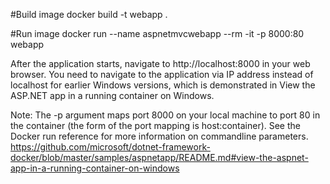 #Build image
docker build -t webapp .

#Run image
docker run --name aspnetmvcwebapp --rm -it -p 8000:80 webapp

After the application starts, navigate to http://localhost:8000 in your web browser. You need to navigate to the application via IP address instead of localhost for earlier Windows versions, which is demonstrated in View the ASP.NET app in a running container on Windows.

Note: The -p argument maps port 8000 on your local machine to port 80 in the container (the form of the port mapping is host:container). See the Docker run reference for more information on commandline parameters.
https://github.com/microsoft/dotnet-framework-docker/blob/master/samples/aspnetapp/README.md#view-the-aspnet-app-in-a-running-container-on-windows